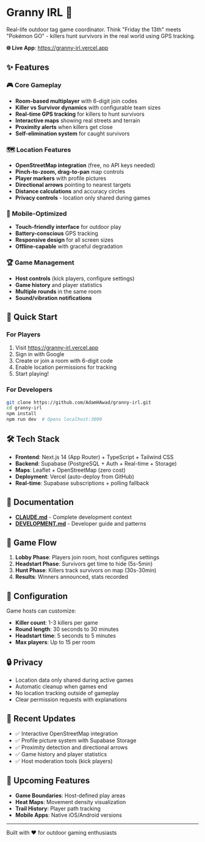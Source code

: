 # Granny IRL 🎯

Real-life outdoor tag game coordinator. Think "Friday the 13th" meets "Pokémon GO" - killers hunt survivors in the real world using GPS tracking.

**🌐 Live App**: https://granny-irl.vercel.app

## ✨ Features

### 🎮 Core Gameplay
- **Room-based multiplayer** with 6-digit join codes
- **Killer vs Survivor dynamics** with configurable team sizes
- **Real-time GPS tracking** for killers to hunt survivors
- **Interactive maps** showing real streets and terrain
- **Proximity alerts** when killers get close
- **Self-elimination system** for caught survivors

### 🗺️ Location Features
- **OpenStreetMap integration** (free, no API keys needed)
- **Pinch-to-zoom, drag-to-pan** map controls
- **Player markers** with profile pictures
- **Directional arrows** pointing to nearest targets
- **Distance calculations** and accuracy circles
- **Privacy controls** - location only shared during games

### 📱 Mobile-Optimized
- **Touch-friendly interface** for outdoor play
- **Battery-conscious** GPS tracking
- **Responsive design** for all screen sizes
- **Offline-capable** with graceful degradation

### 🏆 Game Management
- **Host controls** (kick players, configure settings)
- **Game history** and player statistics
- **Multiple rounds** in the same room
- **Sound/vibration notifications**

## 🚀 Quick Start

### For Players
1. Visit https://granny-irl.vercel.app
2. Sign in with Google
3. Create or join a room with 6-digit code
4. Enable location permissions for tracking
5. Start playing!

### For Developers
```bash
git clone https://github.com/AdamHAwad/granny-irl.git
cd granny-irl
npm install
npm run dev  # Opens localhost:3000
```

## 🛠️ Tech Stack

- **Frontend**: Next.js 14 (App Router) + TypeScript + Tailwind CSS
- **Backend**: Supabase (PostgreSQL + Auth + Real-time + Storage)
- **Maps**: Leaflet + OpenStreetMap (zero cost)
- **Deployment**: Vercel (auto-deploy from GitHub)
- **Real-time**: Supabase subscriptions + polling fallback

## 📖 Documentation

- **[CLAUDE.md](./CLAUDE.md)** - Complete development context
- **[DEVELOPMENT.md](./DEVELOPMENT.md)** - Developer guide and patterns

## 🎯 Game Flow

1. **Lobby Phase**: Players join room, host configures settings
2. **Headstart Phase**: Survivors get time to hide (5s-5min)
3. **Hunt Phase**: Killers track survivors on map (30s-30min)
4. **Results**: Winners announced, stats recorded

## 📝 Configuration

Game hosts can customize:
- **Killer count**: 1-3 killers per game
- **Round length**: 30 seconds to 30 minutes
- **Headstart time**: 5 seconds to 5 minutes
- **Max players**: Up to 15 per room

## 🔒 Privacy

- Location data only shared during active games
- Automatic cleanup when games end
- No location tracking outside of gameplay
- Clear permission requests with explanations

## 🌟 Recent Updates

- ✅ Interactive OpenStreetMap integration
- ✅ Profile picture system with Supabase Storage
- ✅ Proximity detection and directional arrows
- ✅ Game history and player statistics
- ✅ Host moderation tools (kick players)

## 🔮 Upcoming Features

- **Game Boundaries**: Host-defined play areas
- **Heat Maps**: Movement density visualization
- **Trail History**: Player path tracking
- **Mobile Apps**: Native iOS/Android versions

---

Built with ❤️ for outdoor gaming enthusiasts
